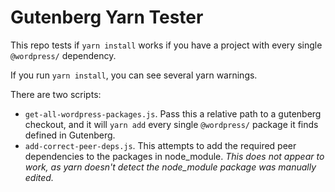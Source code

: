 # Gutenberg Yarn Tester

This repo tests if `yarn install` works if you have a project with every single `@wordpress/` dependency.

If you run `yarn install`, you can see several yarn warnings.

There are two scripts:

- `get-all-wordpress-packages.js`. Pass this a relative path to a gutenberg checkout, and it will `yarn add` every single `@wordpress/` package it finds defined in Gutenberg.
- `add-correct-peer-deps.js`. This attempts to add the required peer dependencies to the packages in node_module. _This does not appear to work, as yarn doesn't detect the node_module package was manually edited._

